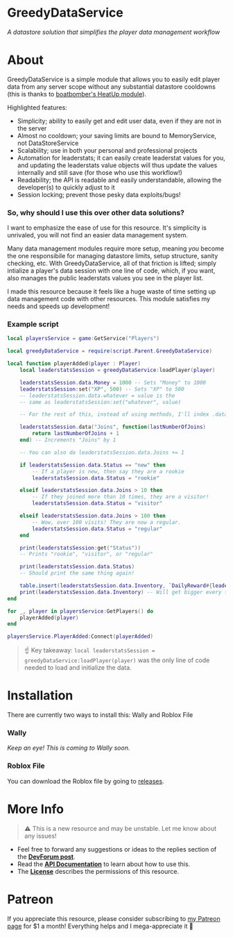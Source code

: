# GreedyDataService
*A datastore solution that simplifies the player data management workflow*

# About
GreedyDataService is a simple module that allows you to easily edit player data from any server scope without any substantial datastore cooldowns (this is thanks to [boatbomber's HeatUp module](https://github.com/boatbomber/HeatUp)).

Highlighted features:
* Simplicity; ability to easily get and edit user data, even if they are not in the server
* Almost no cooldown; your saving limits are bound to MemoryService, not DataStoreService
* Scalability; use in both your personal and professional projects
* Automation for leaderstats; it can easily create leaderstat values for you, and updating the leaderstats value objects will thus update the values internally and still save (for those who use this workflow!)
* Readability; the API is readable and easily understandable, allowing the developer(s) to quickly adjust to it
* Session locking; prevent those pesky data exploits/bugs!

### So, why should I use this over other data solutions?
I want to emphasize the ease of use for this resource. It's simplicity is unrivaled, you will not find an easier data management system.

Many data management modules require more setup, meaning *you* become the one responsibile for managing datastore limits, setup structure, sanity checking, etc. With GreedyDataService, all of that friction is lifted; simply intialize a player's data session with one line of code, which, if you want, also manages the public leaderstats values you see in the player list.

I made this resource because it feels like a huge waste of time setting up data management code with other resources. This module satisfies my needs and speeds up development!

### Example script
```lua
local playersService = game:GetService("Players")

local greedyDataService = require(script.Parent.GreedyDataService)

local function playerAdded(player : Player)
	local leaderstatsSession = greedyDataService:loadPlayer(player)

	leaderstatsSession.data.Money = 1000 -- Sets "Money" to 1000
	leaderstatsSession:set("XP", 500) -- Sets "XP" to 500
	-- leaderstatsSession.data.whatever = value is the
	-- same as leaderstatsSession:set("whatever", value)

	-- For the rest of this, instead of using methods, I'll index .data

	leaderstatsSession.data("Joins", function(lastNumberOfJoins)
		return lastNumberOfJoins + 1
	end) -- Increments "Joins" by 1

	-- You can also do leaderstatsSession.data.Joins += 1

	if leaderstatsSession.data.Status == "new" then
		-- If a player is new, then say they are a rookie
		leaderstatsSession.data.Status = "rookie"

	elseif leaderstatsSession.data.Joins > 10 then
		-- If they joined more than 10 times, they are a visitor!
		leaderstatsSession.data.Status = "visitor"

	elseif leaderstatsSession.data.Joins > 100 then
		-- Wow, over 100 visits! They are now a regular.
		leaderstatsSession.data.Status = "regular"
	end

	print(leaderstatsSession:get("Status"))
	-- Prints "rookie", "visitor", or "regular"

	print(leaderstatsSession.data.Status)
	-- Should print the same thing again!

	table.insert(leaderstatsSession.data.Inventory, `DailyReward#{leaderstatsSession.data.Joins}`) -- Add something to a table
	print(leaderstatsSession.data.Inventory) -- Will get bigger every time you join!
end

for _, player in playersService:GetPlayers() do
	playerAdded(player)
end

playersService.PlayerAdded:Connect(playerAdded)
```

> ☝️ Key takeaway: `local leaderstatsSession = greedyDataService:loadPlayer(player)` was the only line of code needed to load and initialize the data.

# Installation
There are currently two ways to install this: Wally and Roblox File

### Wally
*Keep an eye! This is coming to Wally soon.*

### Roblox File
You can download the Roblox file by going to [releases](https://github.com/MiaGobble/GreedyDataService/releases).

# More Info
> ⚠️ This is a new resource and may be unstable. Let me know about any issues!

* Feel free to forward any suggestions or ideas to the replies section of the **[DevForum post]()**.
* Read the **[API Documentation](API.md)** to learn about how to use this.
* The **[License](LICENSE)** describes the permissions of this resource.

# Patreon
If you appreciate this resource, please consider subscribing to [my Patreon page](patreon.com/igottic) for $1 a month! Everything helps and I mega-appreciate it 💖